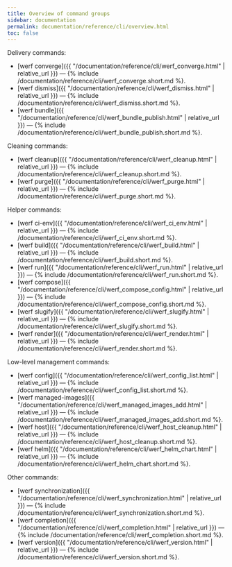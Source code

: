 ```yaml
---
title: Overview of command groups
sidebar: documentation
permalink: documentation/reference/cli/overview.html
toc: false
---
```


Delivery commands:
 - [werf converge]({{ "/documentation/reference/cli/werf_converge.html" | relative_url }}) — {% include /documentation/reference/cli/werf_converge.short.md %}.
 - [werf dismiss]({{ "/documentation/reference/cli/werf_dismiss.html" | relative_url }}) — {% include /documentation/reference/cli/werf_dismiss.short.md %}.
 - [werf bundle]({{ "/documentation/reference/cli/werf_bundle_publish.html" | relative_url }}) — {% include /documentation/reference/cli/werf_bundle_publish.short.md %}.

Cleaning commands:
 - [werf cleanup]({{ "/documentation/reference/cli/werf_cleanup.html" | relative_url }}) — {% include /documentation/reference/cli/werf_cleanup.short.md %}.
 - [werf purge]({{ "/documentation/reference/cli/werf_purge.html" | relative_url }}) — {% include /documentation/reference/cli/werf_purge.short.md %}.

Helper commands:
 - [werf ci-env]({{ "/documentation/reference/cli/werf_ci_env.html" | relative_url }}) — {% include /documentation/reference/cli/werf_ci_env.short.md %}.
 - [werf build]({{ "/documentation/reference/cli/werf_build.html" | relative_url }}) — {% include /documentation/reference/cli/werf_build.short.md %}.
 - [werf run]({{ "/documentation/reference/cli/werf_run.html" | relative_url }}) — {% include /documentation/reference/cli/werf_run.short.md %}.
 - [werf compose]({{ "/documentation/reference/cli/werf_compose_config.html" | relative_url }}) — {% include /documentation/reference/cli/werf_compose_config.short.md %}.
 - [werf slugify]({{ "/documentation/reference/cli/werf_slugify.html" | relative_url }}) — {% include /documentation/reference/cli/werf_slugify.short.md %}.
 - [werf render]({{ "/documentation/reference/cli/werf_render.html" | relative_url }}) — {% include /documentation/reference/cli/werf_render.short.md %}.

Low-level management commands:
 - [werf config]({{ "/documentation/reference/cli/werf_config_list.html" | relative_url }}) — {% include /documentation/reference/cli/werf_config_list.short.md %}.
 - [werf managed-images]({{ "/documentation/reference/cli/werf_managed_images_add.html" | relative_url }}) — {% include /documentation/reference/cli/werf_managed_images_add.short.md %}.
 - [werf host]({{ "/documentation/reference/cli/werf_host_cleanup.html" | relative_url }}) — {% include /documentation/reference/cli/werf_host_cleanup.short.md %}.
 - [werf helm]({{ "/documentation/reference/cli/werf_helm_chart.html" | relative_url }}) — {% include /documentation/reference/cli/werf_helm_chart.short.md %}.

Other commands:
 - [werf synchronization]({{ "/documentation/reference/cli/werf_synchronization.html" | relative_url }}) — {% include /documentation/reference/cli/werf_synchronization.short.md %}.
 - [werf completion]({{ "/documentation/reference/cli/werf_completion.html" | relative_url }}) — {% include /documentation/reference/cli/werf_completion.short.md %}.
 - [werf version]({{ "/documentation/reference/cli/werf_version.html" | relative_url }}) — {% include /documentation/reference/cli/werf_version.short.md %}.
